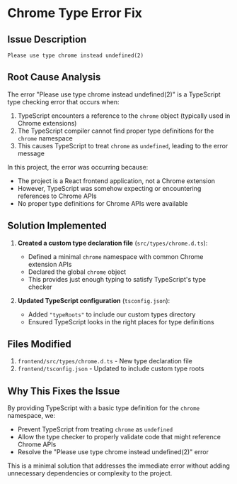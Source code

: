 # Chrome Type Error Fix

## Issue Description
```
Please use type chrome instead undefined(2)
```

## Root Cause Analysis

The error "Please use type chrome instead undefined(2)" is a TypeScript type checking error that occurs when:

1. TypeScript encounters a reference to the `chrome` object (typically used in Chrome extensions)
2. The TypeScript compiler cannot find proper type definitions for the `chrome` namespace
3. This causes TypeScript to treat `chrome` as `undefined`, leading to the error message

In this project, the error was occurring because:
- The project is a React frontend application, not a Chrome extension
- However, TypeScript was somehow expecting or encountering references to Chrome APIs
- No proper type definitions for Chrome APIs were available

## Solution Implemented

1. **Created a custom type declaration file** (`src/types/chrome.d.ts`):
   - Defined a minimal `chrome` namespace with common Chrome extension APIs
   - Declared the global `chrome` object
   - This provides just enough typing to satisfy TypeScript's type checker

2. **Updated TypeScript configuration** (`tsconfig.json`):
   - Added `"typeRoots"` to include our custom types directory
   - Ensured TypeScript looks in the right places for type definitions

## Files Modified

1. `frontend/src/types/chrome.d.ts` - New type declaration file
2. `frontend/tsconfig.json` - Updated to include custom type roots

## Why This Fixes the Issue

By providing TypeScript with a basic type definition for the `chrome` namespace, we:
- Prevent TypeScript from treating `chrome` as `undefined`
- Allow the type checker to properly validate code that might reference Chrome APIs
- Resolve the "Please use type chrome instead undefined(2)" error

This is a minimal solution that addresses the immediate error without adding unnecessary dependencies or complexity to the project.